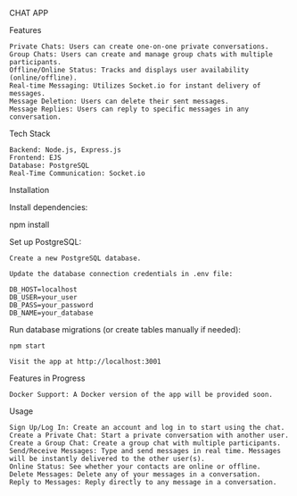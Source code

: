 CHAT APP

Features

    Private Chats: Users can create one-on-one private conversations.
    Group Chats: Users can create and manage group chats with multiple participants.
    Offline/Online Status: Tracks and displays user availability (online/offline).
    Real-time Messaging: Utilizes Socket.io for instant delivery of messages.
    Message Deletion: Users can delete their sent messages.
    Message Replies: Users can reply to specific messages in any conversation.

Tech Stack

    Backend: Node.js, Express.js
    Frontend: EJS 
    Database: PostgreSQL
    Real-Time Communication: Socket.io

Installation

Install dependencies:

npm install

Set up PostgreSQL:

    Create a new PostgreSQL database.

    Update the database connection credentials in .env file:

    DB_HOST=localhost
    DB_USER=your_user
    DB_PASS=your_password
    DB_NAME=your_database

Run database migrations (or create tables manually if needed):

    npm start

    Visit the app at http://localhost:3001 

Features in Progress

    Docker Support: A Docker version of the app will be provided soon.

Usage

    Sign Up/Log In: Create an account and log in to start using the chat.
    Create a Private Chat: Start a private conversation with another user.
    Create a Group Chat: Create a group chat with multiple participants.
    Send/Receive Messages: Type and send messages in real time. Messages will be instantly delivered to the other user(s).
    Online Status: See whether your contacts are online or offline.
    Delete Messages: Delete any of your messages in a conversation.
    Reply to Messages: Reply directly to any message in a conversation.


